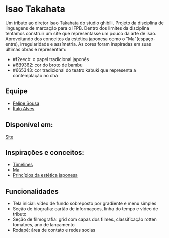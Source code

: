 # Isao Takahata
Um tributo ao diretor Isao Takahata do studio ghibili. Projeto da disciplina de linguagens de marcação para o IFPB. Dentro dos limites da disciplina tentamos construir um site que representasse um pouco da arte de isao. Aproveitando dos conceitos da estética japonesa como o "Ma"(espaço-entre), irregularidade e assímetria. As cores foram inspiradas em suas últimas obras e representam:
- <span style="color:'#f2eec'">#f2eecb</span>: o papel tradicional japonês
- <span style="color:'#6B9362'">#6B9362</span>: cor do broto de bambu
- <span style="color:'#665343'">#665343</span>: cor tradicional do teatro kabuki que representa a contemplação no chá

## Equipe
- [Felipe Sousa](https://www.linkedin.com/in/felipe-sousa-1ba813197/)
- [Ítalo Alves](https://www.linkedin.com/in/%C3%ADtalo-a-alves-9b654b193/)

## Disponível em:
[Site](https://alvesitalo.github.io/isaotakahata/)

## Inspirações e conceitos:
- [Timelines](https://freefrontend.com/css-timelines/)
- [Ma](http://escoladacidade.org/bau/video/ma-espaco-comunicativo-de-eventuais-relacoes/)
- [Princípios da estética japonesa](https://www.japaoemfoco.com/7-principios-esteticos-japoneses-que-podem-mudar-a-sua-forma-de-pensar/)

## Funcionalidades
- Tela inicial: vídeo de fundo sobreposto por gradiente e menu simples
- Seção de biografia: cartão de informaçoes, linha do tempo e vídeo de tributo
- Seção de filmografia: grid com capas dos filmes, classificação rotten tomatoes, ano de lançamento
- Rodapé: área de contato e redes socias
